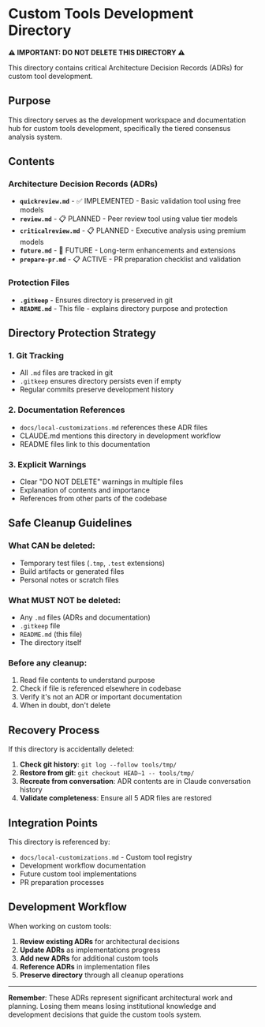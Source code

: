 # Custom Tools Development Directory

**⚠️ IMPORTANT: DO NOT DELETE THIS DIRECTORY ⚠️**

This directory contains critical Architecture Decision Records (ADRs) for custom tool development.

## Purpose
This directory serves as the development workspace and documentation hub for custom tools development, specifically the tiered consensus analysis system.

## Contents

### Architecture Decision Records (ADRs)
- **`quickreview.md`** - ✅ IMPLEMENTED - Basic validation tool using free models
- **`review.md`** - 📋 PLANNED - Peer review tool using value tier models  
- **`criticalreview.md`** - 📋 PLANNED - Executive analysis using premium models
- **`future.md`** - 🔮 FUTURE - Long-term enhancements and extensions
- **`prepare-pr.md`** - 📋 ACTIVE - PR preparation checklist and validation

### Protection Files
- **`.gitkeep`** - Ensures directory is preserved in git
- **`README.md`** - This file - explains directory purpose and protection

## Directory Protection Strategy

### 1. Git Tracking
- All `.md` files are tracked in git
- `.gitkeep` ensures directory persists even if empty
- Regular commits preserve development history

### 2. Documentation References
- `docs/local-customizations.md` references these ADR files
- CLAUDE.md mentions this directory in development workflow
- README files link to this documentation

### 3. Explicit Warnings
- Clear "DO NOT DELETE" warnings in multiple files
- Explanation of contents and importance
- References from other parts of the codebase

## Safe Cleanup Guidelines

### What CAN be deleted:
- Temporary test files (`.tmp`, `.test` extensions)
- Build artifacts or generated files
- Personal notes or scratch files

### What MUST NOT be deleted:
- Any `.md` files (ADRs and documentation)
- `.gitkeep` file
- `README.md` (this file)
- The directory itself

### Before any cleanup:
1. Read file contents to understand purpose
2. Check if file is referenced elsewhere in codebase
3. Verify it's not an ADR or important documentation
4. When in doubt, don't delete

## Recovery Process

If this directory is accidentally deleted:

1. **Check git history**: `git log --follow tools/tmp/`
2. **Restore from git**: `git checkout HEAD~1 -- tools/tmp/`
3. **Recreate from conversation**: ADR contents are in Claude conversation history
4. **Validate completeness**: Ensure all 5 ADR files are restored

## Integration Points

This directory is referenced by:
- `docs/local-customizations.md` - Custom tool registry
- Development workflow documentation
- Future custom tool implementations
- PR preparation processes

## Development Workflow

When working on custom tools:
1. **Review existing ADRs** for architectural decisions
2. **Update ADRs** as implementations progress  
3. **Add new ADRs** for additional custom tools
4. **Reference ADRs** in implementation files
5. **Preserve directory** through all cleanup operations

---

**Remember**: These ADRs represent significant architectural work and planning. Losing them means losing institutional knowledge and development decisions that guide the custom tools system.